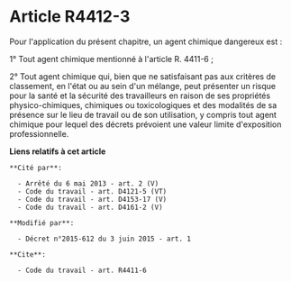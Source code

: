 # Article R4412-3

Pour l'application du présent chapitre, un agent chimique dangereux est : 

1° Tout agent chimique mentionné à l'article R. 4411-6 ; 

2° Tout agent chimique qui, bien que ne satisfaisant pas aux critères de classement, en l'état ou au sein d'un mélange, peut
présenter un risque pour la santé et la sécurité des travailleurs en raison de ses propriétés physico-chimiques, chimiques ou
toxicologiques et des modalités de sa présence sur le lieu de travail ou de son utilisation, y compris tout agent chimique
pour lequel des décrets prévoient une valeur limite d'exposition professionnelle.

**Liens relatifs à cet article**

	**Cité par**:

	  - Arrêté du 6 mai 2013 - art. 2 (V)
	  - Code du travail - art. D4121-5 (VT)
	  - Code du travail - art. D4153-17 (V)
	  - Code du travail - art. D4161-2 (V)

	**Modifié par**:

	  - Décret n°2015-612 du 3 juin 2015 - art. 1

	**Cite**:

	  - Code du travail - art. R4411-6
